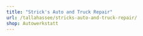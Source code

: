 ```yaml
---
title: "Strick's Auto and Truck Repair"
url: /tallahassee/stricks-auto-and-truck-repair/
shop: Autowerkstatt
---
```

